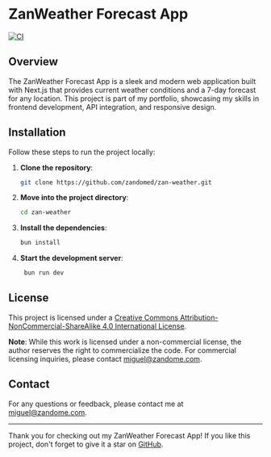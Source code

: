 # ZanWeather Forecast App

[![CI](https://github.com/zandomed/zan-weather/actions/workflows/ci.yml/badge.svg?branch=main)](https://github.com/zandomed/zan-weather/actions/workflows/ci.yml)

<!-- ![ZanWeather Forecast App](path/to/your/banner/image.png) -->

## Overview

The ZanWeather Forecast App is a sleek and modern web application built with Next.js that provides current weather conditions and a 7-day forecast for any location. This project is part of my portfolio, showcasing my skills in frontend development, API integration, and responsive design.

## Installation

Follow these steps to run the project locally:

1. **Clone the repository**:

   ```bash
   git clone https://github.com/zandomed/zan-weather.git

   ```

2. **Move into the project directory**:

   ```bash
   cd zan-weather
   ```

3. **Install the dependencies**:

   ```bash
   bun install
   ```

4. **Start the development server**:
   ```bash
    bun run dev
   ```

## License

This project is licensed under a [Creative Commons Attribution-NonCommercial-ShareAlike 4.0 International License](./LICENSE).

**Note**: While this work is licensed under a non-commercial license, the author reserves the right to commercialize the code. For commercial licensing inquiries, please contact miguel@zandome.com.

## Contact

For any questions or feedback, please contact me at miguel@zandome.com.

---

Thank you for checking out my ZanWeather Forecast App! If you like this project, don't forget to give it a star on [GitHub](https://github.com/zandomed/zan-weather).
